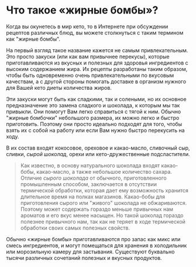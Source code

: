 # Что такое «жирные бомбы»?

Когда вы окунетесь в мир кето, то в Интернете при обсуждении рецептов различных блюд, вы можете столкнуться с таким термином как "жирные бомбы".  

На первый взгляд такое название кажется не самым привлекательным. Это просто закуски (или как вам привычнее перекусы), которые приготавливаются из вкусных и полезных для здоровья ингредиентов с высоким содержанием жира. Их рецепты разработаны таким образом, чтобы быть одновременно очень привлекательными по вкусовым качествам, а с другой стороны помогать доставке в организм нужного для Вашей кето диеты количества жиров. 

Эти закуски могут быть как сладкими, так и солеными, но их основное предназначение это замена сладкого и шоколада, к которым мы так привыкли. Они помогут Вам легко справиться с тягой к ним. Обычно "жирные бомбочки" небольшого размера, их можно легко и быстро приготовить. Поэтому они просто идеально подходят для того, чтобы взять их с собой на работу или если Вам нужно быстро перекусить на ходу. 

В их состав входят кокосовое, ореховое и какао-масло, сливочный сыр, сливки, *сырой шоколад*, орехи или кето-дружественные подсластители.

> Как известно, в основу натурального шоколада входят какао-бобы, какао-масло,  а также небольшое количество сахара. Отличие *сырого шоколада* от обычного, приготовленного промышленным способом, заключается в отсутствии термической обработки, которая дает ему возможность хранится длительное время на полках магазинов. Какао-бобы для приготовления сырого или "живого" шоколада не обжариваются. Поэтому может содержать гораздо меньше привычных нам ароматов и его вкус менее насыщен. Но такой шоколад гораздо полезнее привычного нам, так как не теряет в ходе термической обработки своих самых полезных свойств. 

Обычно «жирные бомбы» приготавливаются про запас как микс или смесь ингредиентов, и могут помещаться для хранения в холодильник или морозильную камеру для застывания. Существуют буквально тысячи различных сочетаний полезных и вкусных продуктов.